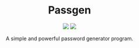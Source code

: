<div id="header" align="center">
  
  # <div style="text-align: center;"> **Passgen** </div>

  <img src='https://img.shields.io/github/license/bombenheimer/passgen?style=for-the-badge'> <img src='https://img.shields.io/github/created-at/bombenheimer/passgen?style=for-the-badge'>

  A simple and powerful password generator program.
</div>
